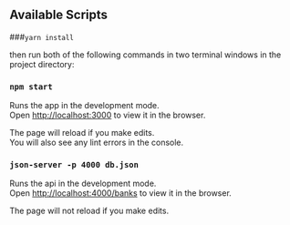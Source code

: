 ## Available Scripts

 ###`yarn install`

then run both of the following commands in two terminal windows in the project directory:

### `npm start`

Runs the app in the development mode.<br>
Open [http://localhost:3000](http://localhost:3000) to view it in the browser.

The page will reload if you make edits.<br>
You will also see any lint errors in the console.

### `json-server -p 4000 db.json`

Runs the api in the development mode.<br>
Open [http://localhost:4000/banks](http://localhost:4000) to view it in the browser.

The page will not reload if you make edits.<br>




